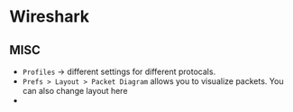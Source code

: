 # Wireshark

## MISC

- `Profiles` -> different settings for different protocals.
- `Prefs > Layout > Packet Diagram` allows you to visualize packets. You can also change layout here
- 
